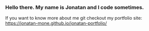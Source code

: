 ### Hello there. My name is Jonatan and I code sometimes.


If you want to know more about me git checkout my portfolio site: https://jonatan-mone.github.io/jonatan-portfolio/
